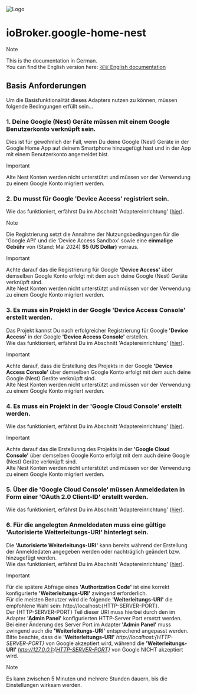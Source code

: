 ![Logo](../../admin/google-home-nest.png)

# ioBroker.google-home-nest

> [!NOTE]
> This is the documentation in German.<br>
> You can find the English version here: [🇬🇧 English documentation](../en/requirements.md)

## Basis Anforderungen
Um die Basisfunktionalität dieses Adapters nutzen zu können, müssen folgende Bedingungen erfüllt sein...

### 1. Deine Google (Nest) Geräte müssen mit einem Google Benutzerkonto verknüpft sein.
  Dies ist für gewöhnlich der Fall, wenn Du deine Google (Nest) Geräte in der Google Home App auf deinem Smartphone hinzugefügt hast und in der App mit einem Benutzerkonto angemeldet bist.
  > [!IMPORTANT]
  > Alte Nest Konten werden nicht unterstützt und müssen vor der Verwendung zu einem Google Konto migriert werden.

### 2. Du musst für Google **'Device Access'** registriert sein.
  Wie das funktioniert, erfährst Du im Abschnitt 'Adaptereinrichtung' ([hier](adapter_setup.md)).
  > [!NOTE]
  > Die Registrierung setzt die Annahme der Nutzungsbedingungen für die 'Google API' und die 'Device Access Sandbox' sowie eine **einmalige Gebühr** von (Stand: Mai 2024) **$5 (US Dollar)** vorraus.

  > [!IMPORTANT]
  > Achte darauf das die Registrierung für Google **'Device Access'** über demselben Google Konto erfolgt mit dem auch deine Google (Nest) Geräte verknüpft sind.<br>
  > Alte Nest Konten werden nicht unterstützt und müssen vor der Verwendung zu einem Google Konto migriert werden.

### 3. Es muss ein Projekt in der Google **'Device Access Console'** erstellt werden.
  Das Projekt kannst Du nach erfolgreicher Registrierung für Google **'Device Access'** in der Google **'Device Access Console'** erstellen.<br>
  Wie das funktioniert, erfährst Du im Abschnitt 'Adaptereinrichtung' ([hier](adapter_setup.md)).

  > [!IMPORTANT]
  > Achte darauf, dass die Erstellung des Projekts in der Google **'Device Access Console'** über demselben Google Konto erfolgt mit dem auch deine Google (Nest) Geräte verknüpft sind.<br>
  > Alte Nest Konten werden nicht unterstützt und müssen vor der Verwendung zu einem Google Konto migriert werden.

### 4. Es muss ein Projekt in der **'Google Cloud Console'** erstellt werden.
  Wie das funktioniert, erfährst Du im Abschnitt 'Adaptereinrichtung' ([hier](adapter_setup.md)).

  > [!IMPORTANT]
  > Achte darauf das die Erstellunng des Projekts in der **'Google Cloud Console'** über demselben Google Konto erfolgt mit dem auch deine Google (Nest) Geräte verknüpft sind.<br>
  > Alte Nest Konten werden nicht unterstützt und müssen vor der Verwendung zu einem Google Konto migriert werden.

### 5. Über die **'Google Cloud Console'** müssen Anmeldedaten in Form einer **'OAuth 2.0 Client-ID'** erstellt werden.
  Wie das funktioniert, erfährst Du im Abschnitt 'Adaptereinrichtung' ([hier](adapter_setup.md)).

### 6. Für die angelegten Anmeldedaten muss eine gültige **'Autorisierte Weiterleitungs-URI'** hinterlegt sein.
  Die **'Autorisierte Weiterleitungs-URI'** kann bereits während der Erstellung der Anmeldedaten angegeben werden oder nachträglich geändert bzw. hinzugefügt werden.<br>
  Wie das funktioniert, erfährst Du im Abschnitt 'Adaptereinrichtung' ([hier](adapter_setup.md)).

  > [!IMPORTANT]
  > Für die spätere Abfrage eines **'Authorization Code'** ist eine korrekt konfigurierte **'Weiterleitungs-URI'** zwingend erforderlich.<br>
  > Für die meisten Benutzer wird die folgende **'Weiterleitungs-URI'** die empfohlene Wahl sein: http://localhost:{HTTP-SERVER-PORT}.<br>
  > Der {HTTP-SERVER-PORT} Teil dieser URI muss hierbei durch den im Adapter **'Admin Panel'** konfigurierten HTTP-Server Port ersetzt werden.<br>
  > Bei einer Änderung des Server Port im Adapter **'Admin Panel'** muss zwingend auch die **'Weiterleitungs-URI'** entsprechend angepasst werden.<br>
  > Bitte beachte, dass die **'Weiterleitungs-URI'** *http://localhost:{HTTP-SERVER-PORT}* von Google akzeptiert wird, während die **'Weiterleitungs-URI'** *http://127.0.0.1:{HTTP-SERVER-PORT}* von Google NICHT akzeptiert wird.

  > [!NOTE]
  > Es kann zwischen 5 Minuten und mehrere Stunden dauern, bis die Einstellungen wirksam werden.
